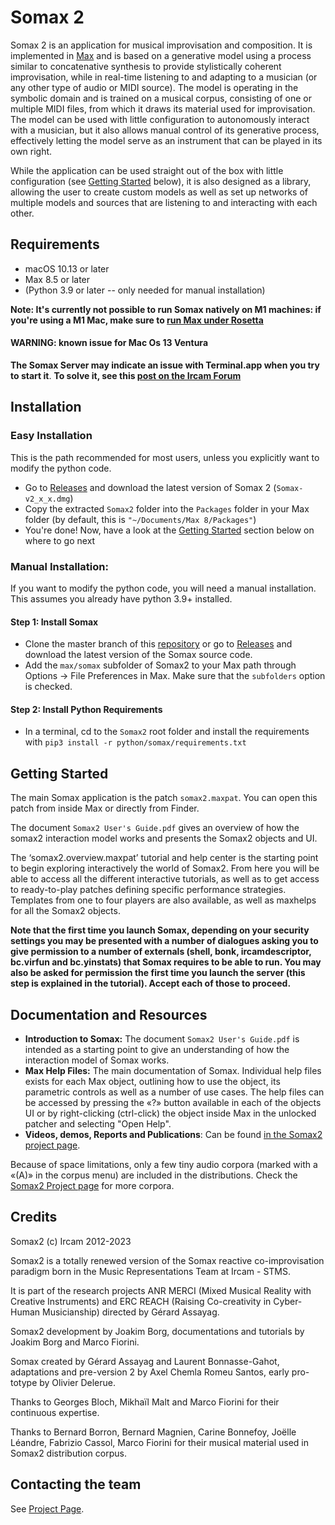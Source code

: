 # Somax 2
Somax 2 is an application for musical improvisation and composition. It is implemented in [Max](https://cycling74.com/products/max/) and is based on a generative model using a process similar to concatenative synthesis to provide stylistically coherent improvisation, while in real-time listening to and adapting to a musician (or any other type of audio or MIDI source). The model is operating in the symbolic domain and is trained on a musical corpus, consisting of one or multiple MIDI files, from which it draws its material used for improvisation. The model can be used with little configuration to autonomously interact with a musician, but it also allows manual control of its generative process, effectively letting the model serve as an instrument that can be played in its own right.

While the application can be used straight out of the box with little configuration (see [Getting Started](#Getting-started) below), it is also designed as a library, allowing the user to create custom models as well as set up networks of multiple models and sources that are listening to and interacting with each other.

## Requirements

* macOS 10.13 or later
* Max 8.5 or later
* (Python 3.9 or later -- only needed for manual installation)

**Note: It's currently not possible to run Somax natively on M1 machines: if you're using a M1 Mac, make sure to [run Max under Rosetta](https://docs.cycling74.com/max8/vignettes/apple_arm64)**

#### WARNING: known issue for Mac Os 13 Ventura 
**The Somax Server may indicate an issue with Terminal.app when you try to start it**.
**To solve it, see this [post on the Ircam Forum](https://discussion.forum.ircam.fr/t/mac-os-ventura-issue/44698)**

## Installation

### Easy Installation

This is the path recommended for most users, unless you explicitly want to modify the python code.

* Go to [Releases](https://github.com/DYCI2/Somax2/releases) and download the latest version of Somax 2 (`Somax-v2_x_x.dmg`)
* Copy the extracted `Somax2` folder  into the `Packages` folder in your Max folder (by default, this is `"~/Documents/Max 8/Packages"`)
* You're done! Now, have a look at the [Getting Started](#getting-started) section below on where to go next


### Manual Installation:
If you want to modify the python code, you will need a manual installation. This assumes you already have python 3.9+ installed.

#### Step 1: Install Somax

* Clone the master branch of this [repository](https://github.com/DYCI2/Somax2) or go to [Releases](https://github.com/DYCI2/Somax2/releases) and download the latest version of the Somax source code.
* Add the `max/somax` subfolder of Somax2 to your Max path through Options -> File Preferences in Max. Make sure that the `subfolders` option is checked.

#### Step 2: Install Python Requirements

* In a terminal, cd to the `Somax2` root folder and install the requirements with `pip3 install -r python/somax/requirements.txt`

## Getting Started
The main Somax application is the patch `somax2.maxpat`. You can open this patch from inside Max or directly from Finder.

The document `Somax2 User's Guide.pdf` gives an overview of how the somax2 interaction model works and presents the Somax2 objects and UI.

The ‘somax2.overview.maxpat’ tutorial and help center is the starting point to begin exploring interactively the world of Somax2. From here you will be able to access all the different interactive tutorials, as well as to get access to ready-to-play patches defining specific performance strategies. Templates from one to four players are also available, as well as maxhelps for all the Somax2 objects.

**Note that the first time you launch Somax, depending on your security settings you may be presented with a number of dialogues asking you to give permission to a number of externals (shell, bonk, ircamdescriptor, bc.virfun and bc.yinstats) that Somax requires to be able to run. You may also be asked for permission the first time you launch the server (this step is explained in the tutorial). Accept each of those to proceed.**

## Documentation and Resources

* **Introduction to Somax:** The document `Somax2 User's Guide.pdf` is intended as a starting point to give an understanding of how the interaction model of Somax works.
* **Max Help Files:** The main documentation of Somax. Individual help files exists for each Max object, outlining how to use the object, its parametric controls as well as a number of use cases. The help files can be accessed by pressing the «?» button available in each of the objects UI or by right-clicking (ctrl-click) the object inside Max in the unlocked patcher and selecting "Open Help".
* **Videos, demos, Reports and Publications**: Can be found [in the Somax2 project page](http://repmus.ircam.fr/somax2).

Because of space limitations, only a few tiny audio corpora (marked with a «(A)» in the corpus menu) are included in the distributions. Check the [Somax2 Project page](http://repmus.ircam.fr/somax2) for more corpora.

## Credits

Somax2 (c) Ircam 2012-2023

Somax2 is a totally renewed version of the Somax reactive co-improvisation paradigm born in the Music Representations Team at Ircam - STMS.

It is  part of the research projects ANR MERCI (Mixed Musical Reality with Creative Instruments) and ERC REACH (Raising Co-creativity in Cyber-Human Musicianship) directed by Gérard Assayag.

Somax2 development by Joakim Borg, documentations and tutorials by Joakim Borg and Marco Fiorini.

Somax created by Gérard Assayag and Laurent Bonnasse-Gahot, adaptations and pre-version 2 by Axel Chemla Romeu Santos, early pro-
totype by Olivier Delerue.

Thanks to Georges Bloch, Mikhaïl Malt and Marco Fiorini for their continuous expertise.

Thanks to Bernard Borron, Bernard Magnien, Carine Bonnefoy, Joëlle Léandre, Fabrizio Cassol, Marco Fiorini for their musical material used in Somax2 distribution corpus.


## Contacting the team

See [Project Page](http://repmus.ircam.fr/somax2).
